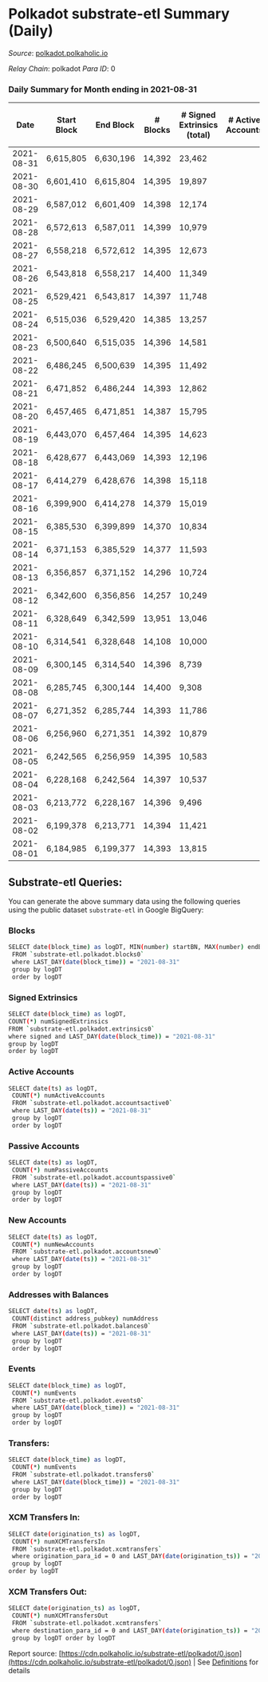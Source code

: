 # Polkadot substrate-etl Summary (Daily)

_Source_: [polkadot.polkaholic.io](https://polkadot.polkaholic.io)

*Relay Chain*: polkadot
*Para ID*: 0



### Daily Summary for Month ending in 2021-08-31


| Date | Start Block | End Block | # Blocks | # Signed Extrinsics (total) | # Active Accounts | # Passive | # New | # Addresses with Balances | # Events | # Transfers | # XCM Transfers In | # XCM Transfers Out | Issues | 
| ---- | ----------- | --------- | -------- | --------------------------- | ----------------- | --------- | ----- | ------------------------- | -------- | ----------- | ------------------ | ------------------- | ------ |
| 2021-08-31 | 6,615,805 | 6,630,196 | 14,392 | 23,462 |  |  |  | 466,153 | 168,546 | 24,716 ($712,036,865.42) |   |   |  |
| 2021-08-30 | 6,601,410 | 6,615,804 | 14,395 | 19,897 |  |  |  |  | 152,851 | 21,407 ($303,564,517.88) |   |   |  |
| 2021-08-29 | 6,587,012 | 6,601,409 | 14,398 | 12,174 |  |  |  |  | 101,456 | 11,682 ($103,430,143.33) |   |   |  |
| 2021-08-28 | 6,572,613 | 6,587,011 | 14,399 | 10,979 |  |  |  |  | 93,474 | 10,392 ($133,566,072.35) |   |   |  |
| 2021-08-27 | 6,558,218 | 6,572,612 | 14,395 | 12,673 |  |  |  |  | 105,180 | 12,395 ($620,143,575.22) |   |   |  |
| 2021-08-26 | 6,543,818 | 6,558,217 | 14,400 | 11,349 |  |  |  |  | 98,196 | 11,243 ($255,559,783.99) |   |   |  |
| 2021-08-25 | 6,529,421 | 6,543,817 | 14,397 | 11,748 |  |  |  |  | 99,125 | 11,741 ($175,532,934.25) |   |   |  |
| 2021-08-24 | 6,515,036 | 6,529,420 | 14,385 | 13,257 |  |  |  |  | 110,943 | 13,511 ($266,012,822.58) |   |   |  |
| 2021-08-23 | 6,500,640 | 6,515,035 | 14,396 | 14,581 |  |  |  |  | 119,764 | 14,827 ($399,145,394.20) |   |   |  |
| 2021-08-22 | 6,486,245 | 6,500,639 | 14,395 | 11,492 |  |  |  |  | 100,107 | 11,881 ($223,249,224.22) |   |   |  |
| 2021-08-21 | 6,471,852 | 6,486,244 | 14,393 | 12,862 |  |  |  |  | 106,165 | 13,142 ($212,090,499.95) |   |   |  |
| 2021-08-20 | 6,457,465 | 6,471,851 | 14,387 | 15,795 |  |  |  |  | 126,886 | 16,778 ($965,547,839.46) |   |   |  |
| 2021-08-19 | 6,443,070 | 6,457,464 | 14,395 | 14,623 |  |  |  |  | 113,837 | 14,670 ($236,390,800.53) |   |   |  |
| 2021-08-18 | 6,428,677 | 6,443,069 | 14,393 | 12,196 |  |  |  |  | 99,806 | 12,349 ($374,669,730.46) |   |   |  |
| 2021-08-17 | 6,414,279 | 6,428,676 | 14,398 | 15,118 |  |  |  |  | 122,068 | 14,787 ($427,985,227.17) |   |   |  |
| 2021-08-16 | 6,399,900 | 6,414,278 | 14,379 | 15,019 |  |  |  |  | 119,315 | 15,151 ($407,327,476.01) |   |   |  |
| 2021-08-15 | 6,385,530 | 6,399,899 | 14,370 | 10,834 |  |  |  |  | 97,885 | 10,466 ($156,912,515.47) |   |   |  |
| 2021-08-14 | 6,371,153 | 6,385,529 | 14,377 | 11,593 |  |  |  |  | 97,444 | 11,458 ($154,122,982.51) |   |   |  |
| 2021-08-13 | 6,356,857 | 6,371,152 | 14,296 | 10,724 |  |  |  |  | 93,842 | 10,309 ($194,442,157.76) |   |   |  |
| 2021-08-12 | 6,342,600 | 6,356,856 | 14,257 | 10,249 |  |  |  |  | 93,085 | 10,276 ($244,785,639.76) |   |   |  |
| 2021-08-11 | 6,328,649 | 6,342,599 | 13,951 | 13,046 |  |  |  |  | 107,869 | 13,155 ($500,040,643.87) |   |   |  |
| 2021-08-10 | 6,314,541 | 6,328,648 | 14,108 | 10,000 |  |  |  |  | 91,314 | 9,447 ($328,196,010.66) |   |   |  |
| 2021-08-09 | 6,300,145 | 6,314,540 | 14,396 | 8,739 |  |  |  |  | 85,267 | 8,468 ($148,162,106.62) |   |   |  |
| 2021-08-08 | 6,285,745 | 6,300,144 | 14,400 | 9,308 |  |  |  |  | 86,841 | 9,000 ($234,462,997.33) |   |   |  |
| 2021-08-07 | 6,271,352 | 6,285,744 | 14,393 | 11,786 |  |  |  |  | 103,308 | 11,748 ($214,765,583.36) |   |   |  |
| 2021-08-06 | 6,256,960 | 6,271,351 | 14,392 | 10,879 |  |  |  |  | 96,103 | 10,550 ($246,203,740.04) |   |   |  |
| 2021-08-05 | 6,242,565 | 6,256,959 | 14,395 | 10,583 |  |  |  |  | 94,091 | 9,820 ($244,181,575.00) |   |   |  |
| 2021-08-04 | 6,228,168 | 6,242,564 | 14,397 | 10,537 |  |  |  |  | 96,583 | 10,773 ($285,767,315.29) |   |   |  |
| 2021-08-03 | 6,213,772 | 6,228,167 | 14,396 | 9,496 |  |  |  |  | 90,870 | 10,532 ($363,351,623.43) |   |   |  |
| 2021-08-02 | 6,199,378 | 6,213,771 | 14,394 | 11,421 |  |  |  |  | 103,737 | 12,384 ($352,154,587.02) |   |   |  |
| 2021-08-01 | 6,184,985 | 6,199,377 | 14,393 | 13,815 |  |  |  |  | 113,106 | 15,009 ($415,113,958.14) |   |   |  |

## Substrate-etl Queries:
You can generate the above summary data using the following queries using the public dataset `substrate-etl` in Google BigQuery:

### Blocks
```bash
SELECT date(block_time) as logDT, MIN(number) startBN, MAX(number) endBN, COUNT(*) numBlocks 
 FROM `substrate-etl.polkadot.blocks0`  
 where LAST_DAY(date(block_time)) = "2021-08-31" 
 group by logDT 
 order by logDT
```

### Signed Extrinsics
```bash
SELECT date(block_time) as logDT, 
COUNT(*) numSignedExtrinsics 
FROM `substrate-etl.polkadot.extrinsics0`  
where signed and LAST_DAY(date(block_time)) = "2021-08-31" 
group by logDT 
order by logDT
```

### Active Accounts
```bash
SELECT date(ts) as logDT, 
 COUNT(*) numActiveAccounts 
 FROM `substrate-etl.polkadot.accountsactive0` 
 where LAST_DAY(date(ts)) = "2021-08-31" 
 group by logDT 
 order by logDT
```

### Passive Accounts
```bash
SELECT date(ts) as logDT, 
 COUNT(*) numPassiveAccounts 
 FROM `substrate-etl.polkadot.accountspassive0` 
 where LAST_DAY(date(ts)) = "2021-08-31" 
 group by logDT 
 order by logDT
```

### New Accounts
```bash
SELECT date(ts) as logDT, 
 COUNT(*) numNewAccounts 
 FROM `substrate-etl.polkadot.accountsnew0` 
 where LAST_DAY(date(ts)) = "2021-08-31" 
 group by logDT
 order by logDT
```

### Addresses with Balances
```bash
SELECT date(ts) as logDT,
 COUNT(distinct address_pubkey) numAddress 
 FROM `substrate-etl.polkadot.balances0` 
 where LAST_DAY(date(ts)) = "2021-08-31" 
 group by logDT 
 order by logDT
```

### Events
```bash
SELECT date(block_time) as logDT, 
 COUNT(*) numEvents 
 FROM `substrate-etl.polkadot.events0` 
 where LAST_DAY(date(block_time)) = "2021-08-31" 
 group by logDT 
 order by logDT
```

### Transfers:
```bash
SELECT date(block_time) as logDT, 
 COUNT(*) numEvents 
 FROM `substrate-etl.polkadot.transfers0` 
 where LAST_DAY(date(block_time)) = "2021-08-31" 
 group by logDT 
 order by logDT
```

### XCM Transfers In:
```bash
SELECT date(origination_ts) as logDT, 
 COUNT(*) numXCMTransfersIn 
 FROM `substrate-etl.polkadot.xcmtransfers` 
 where origination_para_id = 0 and LAST_DAY(date(origination_ts)) = "2021-08-31" 
 group by logDT 
order by logDT
```

### XCM Transfers Out:
```bash
SELECT date(origination_ts) as logDT, 
 COUNT(*) numXCMTransfersOut 
 FROM `substrate-etl.polkadot.xcmtransfers` 
 where destination_para_id = 0 and LAST_DAY(date(origination_ts)) = "2021-08-31" 
 group by logDT order by logDT
```


Report source: [https://cdn.polkaholic.io/substrate-etl/polkadot/0.json](https://cdn.polkaholic.io/substrate-etl/polkadot/0.json) | See [Definitions](/DEFINITIONS.md) for details
